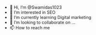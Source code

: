 - 👋 Hi, I’m @Swamidas1023
- 👀 I’m interested in SEO
- 🌱 I’m currently learning Digital marketing
- 💞️ I’m looking to collaborate on ...
- 📫 How to reach me 

<!---
Swamidas1023/Swamidas1023 is a ✨ special ✨ repository because its `README.md` (this file) appears on your GitHub profile.
You can click the Preview link to take a look at your changes.
--->
